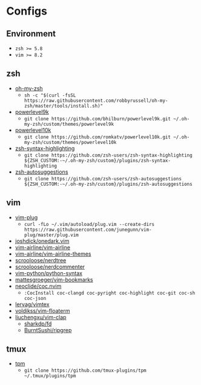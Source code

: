 # Configs

## Environment
- `zsh >= 5.8`
- `vim >= 8.2`

## zsh
- [oh-my-zsh](https://github.com/ohmyzsh/ohmyzsh)
    - `sh -c "$(curl -fsSL https://raw.githubusercontent.com/robbyrussell/oh-my-zsh/master/tools/install.sh)"`
- [powerlevel9k](https://github.com/Powerlevel9k/powerlevel9k)
    - `git clone https://github.com/bhilburn/powerlevel9k.git ~/.oh-my-zsh/custom/themes/powerlevel9k`
- [powerlevel10k](https://github.com/romkatv/powerlevel10k)
    - `git clone https://github.com/romkatv/powerlevel10k.git ~/.oh-my-zsh/custom/themes/powerlevel10k`
- [zsh-syntax-highlighting](https://github.com/zsh-users/zsh-syntax-highlighting)
    - `git clone https://github.com/zsh-users/zsh-syntax-highlighting ${ZSH_CUSTOM:-~/.oh-my-zsh/custom}/plugins/zsh-syntax-highlighting`
- [zsh-autosuggestions](https://github.com/zsh-users/zsh-autosuggestions)
    - `git clone https://github.com/zsh-users/zsh-autosuggestions ${ZSH_CUSTOM:-~/.oh-my-zsh/custom}/plugins/zsh-autosuggestions`

## vim
- [vim-plug](https://github.com/junegunn/vim-plug)
    - `curl -fLo ~/.vim/autoload/plug.vim --create-dirs https://raw.githubusercontent.com/junegunn/vim-plug/master/plug.vim`
- [joshdick/onedark.vim](https://github.com/joshdick/onedark.vim)
- [vim-airline/vim-airline](https://github.com/vim-airline/vim-airline)
- [vim-airline/vim-airline-themes](https://github.com/vim-airline/vim-airline-themes#vim-airline-themes--)
- [scrooloose/nerdtree](https://github.com/preservim/nerdtree)
- [scrooloose/nerdcommenter](https://github.com/preservim/nerdcommenter)
- [vim-python/python-syntax](https://github.com/vim-python/python-syntax)
- [mattesgroeger/vim-bookmarks](https://github.com/mattesgroeger/vim-bookmarks)
- [neoclide/coc.nvim](https://github.com/neoclide/coc.nvim)
    - `:CocInstall coc-clangd coc-pyright coc-highlight coc-git coc-sh coc-json`
- [lervag/vimtex](https://github.com/lervag/vimtex)
- [voldikss/vim-floaterm](https://github.com/voldikss/vim-floaterm)
- [liuchengxu/vim-clap](https://github.com/liuchengxu/vim-clap)
    - [sharkdp/fd](https://github.com/sharkdp/fd)
    - [BurntSushi/ripgrep](https://github.com/BurntSushi/ripgrep)

## tmux
- [tpm](https://github.com/tmux-plugins/tpm)
    - `git clone https://github.com/tmux-plugins/tpm ~/.tmux/plugins/tpm`

